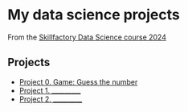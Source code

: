 # My data science projects

From the [Skillfactory Data Science course 2024](https://skillfactory.ru/data-scientist)

## Projects

* [Project 0. Game: Guess the number](https://github.com/dafe1988/SF-DSPR-174/tree/main/Project_0)
* [Project 1. _________](_____)
* [Project 2. _________](_____)
